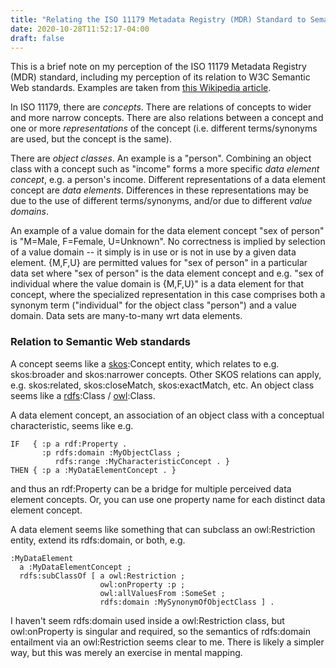 ```yaml
---
title: "Relating the ISO 11179 Metadata Registry (MDR) Standard to Semantic Web Standards"
date: 2020-10-28T11:52:17-04:00
draft: false
---
```


This is a brief note on my perception of the ISO 11179 Metadata Registry (MDR) standard,
including my perception of its relation to W3C Semantic Web standards. Examples are
taken from [this Wikipedia article](https://en.wikipedia.org/wiki/ISO/IEC_11179).

In ISO 11179, there are _concepts_. There are relations of concepts to wider and more narrow concepts.
There are also relations between a concept and one or more _representations_ of the concept
(i.e. different terms/synonyms are used, but the concept is the same).

There are _object classes_. An example is a "person". Combining an object class with a
concept such as "income" forms a more specific _data element concept_, e.g. a person's income.
Different representations of a data element concept are _data elements_. Differences in
these representations may be due to the use of different terms/synonyms, and/or due to
different _value domains_.

An example of a value domain for the data element concept "sex of person" is "M=Male, F=Female,
U=Unknown". No correctness is implied by selection of a value domain -- it simply is in use or is not in use
by a given data element. {M,F,U} are permitted values for "sex of person" in a particular data set
where "sex of person" is the data element concept and e.g. "sex of individual where the value domain is {M,F,U}"
is a data element for that concept, where the specialized representation in this case comprises both a
synonym term ("individual" for the object class "person") and a value domain. Data sets are many-to-many wrt
data elements.

### Relation to Semantic Web standards

A concept seems like a [skos](https://www.w3.org/TR/skos-reference/):Concept entity, which relates
to e.g. skos:broader and skos:narrower concepts. Other SKOS relations can apply, e.g. skos:related,
skos:closeMatch, skos:exactMatch, etc. An object class seems like a
[rdfs](https://www.w3.org/TR/rdf-schema/):Class / [owl](https://www.w3.org/TR/owl2-overview/):Class.

A data element concept, an association of an object class with a conceptual characteristic, seems like
e.g.
```
IF   { :p a rdf:Property .
       :p rdfs:domain :MyObjectClass ;
          rdfs:range :MyCharacteristicConcept . }
THEN { :p a :MyDataElementConcept . }
```
and thus an rdf:Property can be a bridge for multiple perceived data element concepts. Or, you
can use one property name for each distinct data element concept.

A data element seems like something that can subclass an owl:Restriction entity, extend its rdfs:domain,
or both, e.g.
```
:MyDataElement
  a :MyDataElementConcept ;
  rdfs:subClassOf [ a owl:Restriction ;
                    owl:onProperty :p ;
                    owl:allValuesFrom :SomeSet ;
                    rdfs:domain :MySynonymOfObjectClass ] .
```
I haven't seem rdfs:domain used inside a owl:Restriction class, but owl:onProperty is singular and required,
so the semantics of rdfs:domain entailment via an owl:Restriction seems clear to me. There is likely a simpler
way, but this was merely an exercise in mental mapping. 